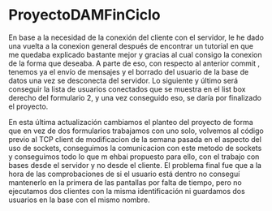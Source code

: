 # ProyectoDAMFinCiclo
En base a la necesidad de la conexión del cliente con el servidor, le he dado una vuelta a la conexion general después de encontrar un tutorial en que me quedaba explicado bastante mejor y gracias al cual consigo la conexion de la forma que deseaba.
A parte de eso, con respecto al anterior commit , tenemos ya el envío de mensajes y el borrado del usuario de la base de datos una vez se desconecta del servidor.
Lo siguiente y último será conseguir la lista de usuarios conectados que se muestra en el list box derecho del formulario 2, y una vez conseguido eso, se daría por finalizado el proyecto.

En esta última actualización cambiamos el planteo del proyecto de forma que en vez de dos formularios trabajamos con uno solo, volvemos al código previo al TCP client de modificacion de la semana pasada
en el aspecto del uso de sockets, conseguimos la comunicacion con este metodo de sockets y conseguimos todo lo que m ehbai propuesto para ello, con el trabajo con bases desde el servidor y no desde el cliente.
El problema final fue que a la hora de las comprobaciones de si el usuario está dentro no conseguí mantenerlo en la primera de las pantallas por falta de tiempo, pero no ejecutamos dos clientes con la misma identificación
ni guardamos dos usuarios en la base con el mismo nombre.
